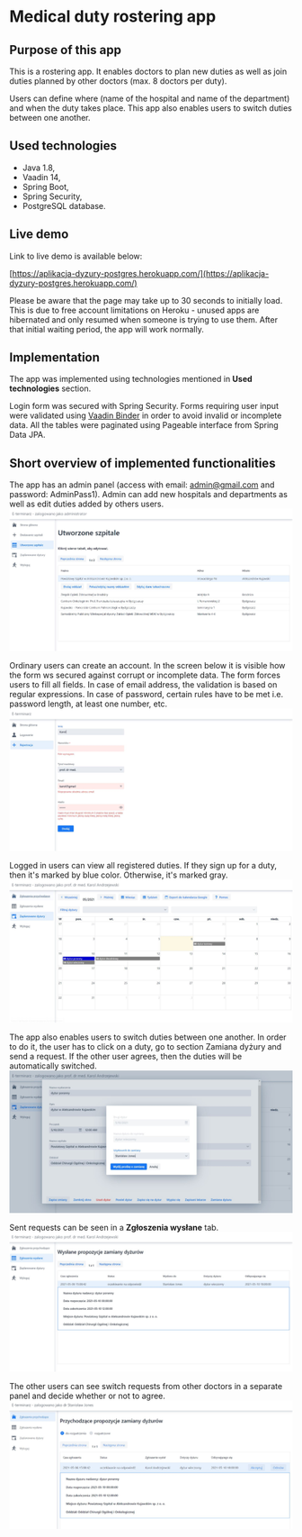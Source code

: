 # Medical duty rostering app

## Purpose of this app
This is a rostering app. It enables doctors to plan new duties as well as join duties planned by other doctors (max. 8 doctors per duty).

Users can define where (name of the hospital and name of the department) and when the duty takes place. 
This app also enables users to switch duties between one another.


## Used technologies
* Java 1.8,
* Vaadin 14,
* Spring Boot,
* Spring Security,
* PostgreSQL database.

## Live demo
Link to live demo is available below:

[https://aplikacja-dyzury-postgres.herokuapp.com/](https://aplikacja-dyzury-postgres.herokuapp.com/)

Please be aware that the  page may take up to 30 seconds to initially load. This is due to free account limitations on Heroku - unused apps are hibernated and only resumed when someone is trying to use them. After that initial waiting period, the app will work normally.

## Implementation
The app was implemented using technologies mentioned in **Used technologies** section. 

Login form was secured with Spring Security.
Forms requiring user input were validated using [Vaadin Binder](https://vaadin.com/docs/v14/flow/binding-data/tutorial-flow-components-binder) in order to avoid invalid or incomplete data.
All the tables were paginated using Pageable interface from Spring Data JPA. 

## Short overview of implemented functionalities

The app has an admin panel (access with email: admin@gmail.com and password: AdminPass1). Admin can add new hospitals and departments as well as edit duties added by others users.
![Admin panel](SCREENSHOTS/admin.JPG)

Ordinary users can create an account. In the screen below it is visible how the form ws secured against corrupt or incomplete data. The form forces users to fill all fields. In case of email address, the validation is based on regular expressions. In case of password, certain rules have to be met i.e. password length, at least one number, etc.
![User registration](SCREENSHOTS/create_new_user.jpg?raw=true "Title")

Logged in users can view all registered duties. If they sign up for a duty, then it's marked by blue color. Otherwise, it's marked gray.
![Duty table](SCREENSHOTS/duty_table.jpg?raw=true "Title")

The app also enables users to switch duties between one another. In order to do it, the user has to click on a duty, go to section Zamiana dyżury and send a request. If the other user agrees, then the duties will be automatically switched.
![Duty swap picture](SCREENSHOTS/duty_swap.JPG "Title")

Sent requests can be seen in a **Zgłoszenia wysłane** tab.
![Sent requests](SCREENSHOTS/sent_requests.JPG "Title")

The other users can see switch requests from other doctors in a separate panel and decide whether or not to agree.
![Received requests](SCREENSHOTS/received_requests.JPG "Title")















